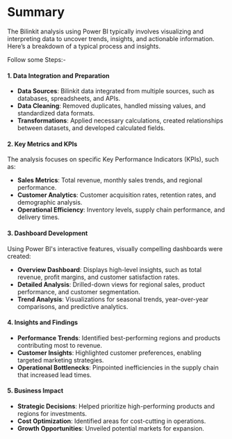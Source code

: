 
<h1>Summary </h1>
The Bilinkit analysis using Power BI typically involves visualizing and interpreting data to uncover trends, insights, and actionable information. Here’s a breakdown of a typical process and insights.

Follow some Steps:-

#### **1. Data Integration and Preparation**
- **Data Sources**: Bilinkit data integrated from multiple sources, such as databases, spreadsheets, and APIs.
- **Data Cleaning**: Removed duplicates, handled missing values, and standardized data formats.
- **Transformations**: Applied necessary calculations, created relationships between datasets, and developed calculated fields.

#### **2. Key Metrics and KPIs**
The analysis focuses on specific Key Performance Indicators (KPIs), such as:
- **Sales Metrics**: Total revenue, monthly sales trends, and regional performance.
- **Customer Analytics**: Customer acquisition rates, retention rates, and demographic analysis.
- **Operational Efficiency**: Inventory levels, supply chain performance, and delivery times.

#### **3. Dashboard Development**
Using Power BI's interactive features, visually compelling dashboards were created:
- **Overview Dashboard**: Displays high-level insights, such as total revenue, profit margins, and customer satisfaction rates.
- **Detailed Analysis**: Drilled-down views for regional sales, product performance, and customer segmentation.
- **Trend Analysis**: Visualizations for seasonal trends, year-over-year comparisons, and predictive analytics.

#### **4. Insights and Findings**
- **Performance Trends**: Identified best-performing regions and products contributing most to revenue.
- **Customer Insights**: Highlighted customer preferences, enabling targeted marketing strategies.
- **Operational Bottlenecks**: Pinpointed inefficiencies in the supply chain that increased lead times.

#### **5. Business Impact**
- **Strategic Decisions**: Helped prioritize high-performing products and regions for investments.
- **Cost Optimization**: Identified areas for cost-cutting in operations.
- **Growth Opportunities**: Unveiled potential markets for expansion.

